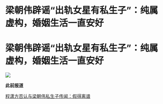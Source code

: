 # 梁朝伟辟谣“出轨女星有私生子”：纯属虚构，婚姻生活一直安好

# 梁朝伟辟谣“出轨女星有私生子”：纯属虚构，婚姻生活一直安好

![](https://inews.gtimg.com/news_bt/O3h4B4291l4cVVv0ZKD_QBdXN6lMFVkVqtuTKB7sykNSIAA/1000)

**此前报道**

[程潇方否认与梁朝伟私生子传闻：假得离谱](https://new.qq.com/rain/a/20230812A05SO400)

